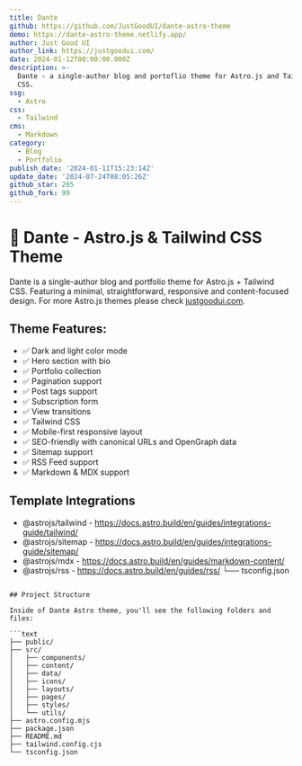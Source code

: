 ```yaml
---
title: Dante
github: https://github.com/JustGoodUI/dante-astro-theme
demo: https://dante-astro-theme.netlify.app/
author: Just Good UI
author_link: https://justgoodui.com/
date: 2024-01-12T00:00:00.000Z
description: >-
  Dante - a single-author blog and portoflio theme for Astro.js and Tailwind
  CSS.
ssg:
  - Astro
css:
  - Tailwind
cms:
  - Markdown
category:
  - Blog
  - Portfolio
publish_date: '2024-01-11T15:23:14Z'
update_date: '2024-07-24T08:05:26Z'
github_star: 205
github_fork: 99
---
```



# 🚀 Dante - Astro.js & Tailwind CSS Theme

Dante is a single-author blog and portfolio theme for Astro.js + Tailwind CSS. Featuring a minimal, straightforward, responsive and content-focused design. For more Astro.js themes please check [justgoodui.com](https://justgoodui.com/).

## Theme Features:

- ✅ Dark and light color mode
- ✅ Hero section with bio
- ✅ Portfolio collection
- ✅ Pagination support
- ✅ Post tags support
- ✅ Subscription form
- ✅ View transitions
- ✅ Tailwind CSS
- ✅ Mobile-first responsive layout
- ✅ SEO-friendly with canonical URLs and OpenGraph data
- ✅ Sitemap support
- ✅ RSS Feed support
- ✅ Markdown & MDX support

## Template Integrations

- @astrojs/tailwind - https://docs.astro.build/en/guides/integrations-guide/tailwind/
- @astrojs/sitemap - https://docs.astro.build/en/guides/integrations-guide/sitemap/
- @astrojs/mdx - https://docs.astro.build/en/guides/markdown-content/
- @astrojs/rss - https://docs.astro.build/en/guides/rss/
└── tsconfig.json
```

## Project Structure

Inside of Dante Astro theme, you'll see the following folders and files:

```text
├── public/
├── src/
│   ├── components/
│   ├── content/
│   ├── data/
│   ├── icons/
│   ├── layouts/
│   ├── pages/
│   ├── styles/
│   └── utils/
├── astro.config.mjs
├── package.json
├── README.md
├── tailwind.config.cjs
└── tsconfig.json
```
